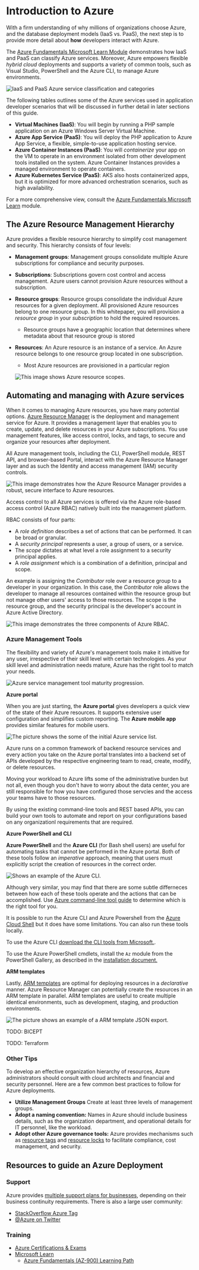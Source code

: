 # Introduction to Azure

With a firm understanding of why millions of organizations choose Azure, and the database deployment models (IaaS vs. PaaS), the next step is to provide more detail about **how** developers interact with Azure.

The [Azure Fundamentals Microsoft Learn Module](https://docs.microsoft.com/learn/modules/intro-to-azure-fundamentals/) demonstrates how IaaS and PaaS can classify Azure services. Moreover, Azure empowers flexible *hybrid cloud* deployments and supports a variety of common tools, such as Visual Studio, PowerShell and the Azure CLI, to manage Azure environments.

  ![IaaS and PaaS Azure service classification and categories](./media/azure-services.png "Categories of Azure services")

The following tables outlines some of the Azure services used in application developer scenarios that will be discussed in further detail in later sections of this guide.

- **Virtual Machines (IaaS)**: You will begin by running a PHP sample application on an Azure Windows Server Virtual Machine.
- **Azure App Service (PaaS)**: You will deploy the PHP application to Azure App Service, a flexible, simple-to-use application hosting service.
- **Azure Container Instances (PaaS)**: You will *containerize* your app on the VM to operate in an environment isolated from other development tools installed on the system. Azure Container Instances provides a managed environment to operate containers.
- **Azure Kubernetes Service (PaaS)**: AKS also hosts containerized apps, but it is optimized for more advanced orchestration scenarios, such as high availability.

For a more comprehensive view, consult the [Azure Fundamentals Microsoft Learn](https://docs.microsoft.com/learn/modules/intro-to-azure-fundamentals/tour-of-azure-services) module.

## The Azure Resource Management Hierarchy

Azure provides a flexible resource hierarchy to simplify cost management and security. This hierarchy consists of four levels:

- **Management groups**: Management groups consolidate multiple Azure subscriptions for compliance and security purposes.
- **Subscriptions**: Subscriptions govern cost control and access management. Azure users cannot provision Azure resources without a subscription.
- **Resource groups**: Resource groups consolidate the individual Azure resources for a given deployment. All provisioned Azure resources belong to one resource group. In this whitepaper, you will provision a *resource group* in your *subscription* to hold the required resources.
  - Resource groups have a geographic location that determines where metadata about that resource group is stored
- **Resources**: An Azure resource is an instance of a service. An Azure resource belongs to one resource group located in one subscription.
  - Most Azure resources are provisioned in a particular region

  ![This image shows Azure resource scopes.](./media/scope-levels.png "Azure resource scopes")

## Automating and managing with Azure services

When it comes to managing Azure resources, you have many potential options. [Azure Resource Manager](https://docs.microsoft.com/en-us/azure/azure-resource-manager/management/overview) is the deployment and management service for Azure. It provides a management layer that enables you to create, update, and delete resources in your Azure subscriptions. You use management features, like access control, locks, and tags, to secure and organize your resources after deployment.

All Azure management tools, including the CLI, PowerShell module, REST API, and browser-based Portal, interact with the Azure Resource Manager layer and as such the Identity and access management (IAM) security controls.

  ![This image demonstrates how the Azure Resource Manager provides a robust, secure interface to Azure resources.](media/consistent-management-layer.png "Azure Resource Manager explained")

Access control to all Azure services is offered via the Azure role-based access control (Azure RBAC) natively built into the management platform.

RBAC consists of four parts:

- A *role definition* describes a set of actions that can be performed. It can be broad or granular.
- A *security principal* represents a user, a group of users, or a service.
- The *scope* dictates at what level a role assignment to a security principal applies.
- A *role assignment* which is a combination of a definition, principal and scope.

An example is assigning the *Contributor* role over a resource group to a developer in your organization. In this case, the *Contributor* role allows the developer to manage all resources contained within the resource group but not manage other users' access to those resources. The scope is the resource group, and the security principal is the developer's account in Azure Active Directory.

  ![This image demonstrates the three components of Azure RBAC.](media/rbac-overview.png "Azure RBAC overview")

### Azure Management Tools

The flexibility and variety of Azure's management tools make it intuitive for any user, irrespective of their skill level with certain technologies. As your skill level and administration needs mature, Azure has the right tool to match your needs.

![Azure service management tool maturity progression.](media/azure-management-tool-maturity.png "Azure service management tool")

**Azure portal**

When you are just starting, the **Azure portal** gives developers a quick view of the state of their Azure resources. It supports extensive user configuration and simplifies custom reporting. The **Azure mobile app** provides similar features for mobile users.

  ![The picture shows the some of the initial Azure service list.](media/azure-portal-services.png "Azure Portal Services")

Azure runs on a common framework of backend resource services and every action you take on the Azure portal translates into a backend set of APIs developed by the respective engineering team to read, create, modify, or delete resources.

Moving your workload to Azure lifts some of the administrative burden but not all, even though you don't have to worry about the data center, you are still responsible for how you have configured those servcies and the access your teams have to those resources.

By using the existing command-line tools and REST based APIs, you can build your own tools to automate and report on your configurations based on any organizationl requirements that are required.

**Azure PowerShell and CLI**

**Azure PowerShell** and the **Azure CLI** (for Bash shell users) are useful for automating tasks that cannot be performed in the Azure portal. Both of these tools follow an *imperative* approach, meaning that users must explicitly script the creation of resources in the correct order.

  ![Shows an example of the Azure CLI.](media/azure-cli-example.png "Azure CLI Example")

Although very similar, you may find that there are some subtle differneces between how each of these tools operate and the actions that can be accomplished. Use [Azure command-line tool guide](https://docs.microsoft.com/en-us/azure/developer/azure-cli/choose-the-right-azure-command-line-tool) to determine which is the right tool for you.

It is possible to run the Azure CLI and Azure Powershell from the [Azure Cloud Shell](shell.azure.com) but it does have some limitations. You can also run these tools locally.  

To use the Azure CLI [download the CLI tools from Microsoft.](https://docs.microsoft.com/cli/azure/install-azure-cli).

To use the Azure PowerShell cmdlets, install the `Az` module from the PowerShell Gallery, as described in the [installation document.](https://docs.microsoft.com/powershell/azure/install-az-ps?view=azps-6.6.0)

**ARM templates**

Lastly, [ARM templates](https://docs.microsoft.com/en-us/azure/azure-resource-manager/templates/) are optimal for deploying resources in a *declarative* manner. Azure Resource Manager can potentially create the resources in an ARM template in parallel. ARM templates are useful to create multiple identical environments, such as development, staging, and production environments.

  ![The picture shows an example of a ARM template JSON export.](media/azure-template-json-example.png "Azure Template JSON")

TODO: BICEPT

TODO: Terraform

### Other Tips

To develop an effective organization hierarchy of resources, Azure administrators should consult with cloud architects and financial and security personnel. Here are a few common best practices to follow for Azure deployments.

- **Utilize Management Groups** Create at least three levels of management groups.
- **Adopt a naming convention:** Names in Azure should include business details, such as the organization department, and operational details for IT personnel, like the workload.
- **Adopt other Azure governance tools:** Azure provides mechanisms such as [resource tags](https://docs.microsoft.com/azure/azure-resource-manager/management/tag-resources?tabs=json) and [resource locks](https://docs.microsoft.com/azure/azure-resource-manager/management/lock-resources?tabs=json) to facilitate compliance, cost management, and security.

## Resources to guide an Azure Deployment

### Support

Azure provides [multiple support plans for businesses](https://azure.microsoft.com/support/plans/), depending on their business continuity requirements. There is also a large user community:

- [StackOverflow Azure Tag](https://stackoverflow.com/questions/tagged/azure)
- [@Azure on Twitter](https://twitter.com/azure)

### Training

- [Azure Certifications & Exams](https://docs.microsoft.com/learn/certifications/browse/?products=azure)
- [Microsoft Learn](https://docs.microsoft.com/learn/)
  - [Azure Fundamentals (AZ-900) Learning Path](https://docs.microsoft.com/learn/paths/az-900-describe-cloud-concepts/)
